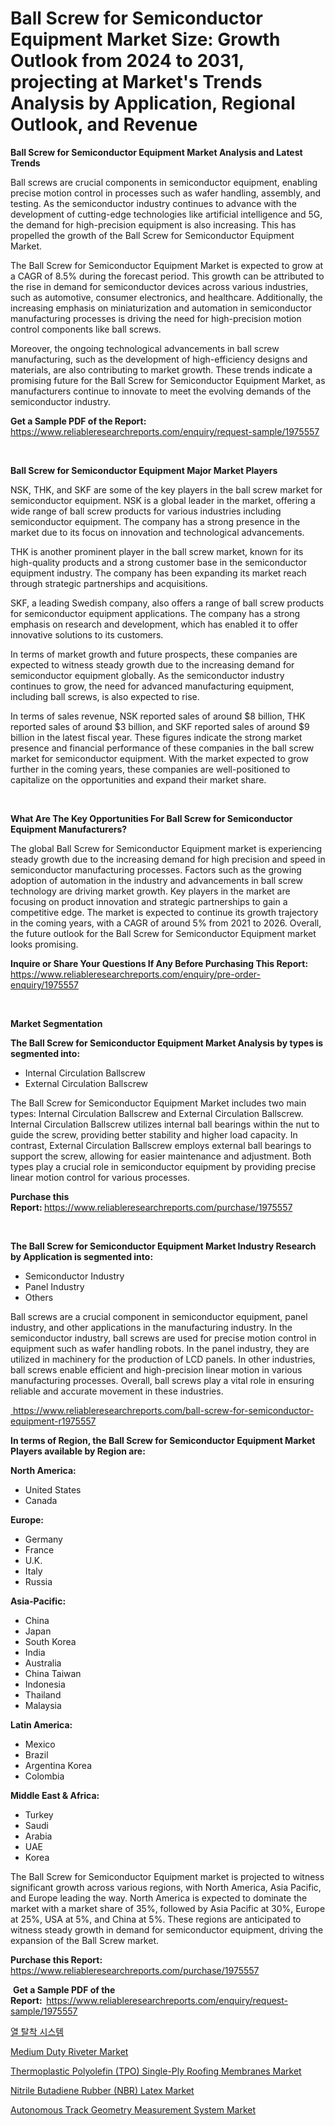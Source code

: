 <p><h1>Ball Screw for Semiconductor Equipment Market Size: Growth Outlook from 2024 to 2031, projecting at Market's Trends Analysis by Application, Regional Outlook, and Revenue</h1></p><p><strong>Ball Screw for Semiconductor Equipment Market Analysis and Latest Trends</strong></p>
<p><p>Ball screws are crucial components in semiconductor equipment, enabling precise motion control in processes such as wafer handling, assembly, and testing. As the semiconductor industry continues to advance with the development of cutting-edge technologies like artificial intelligence and 5G, the demand for high-precision equipment is also increasing. This has propelled the growth of the Ball Screw for Semiconductor Equipment Market.</p><p>The Ball Screw for Semiconductor Equipment Market is expected to grow at a CAGR of 8.5% during the forecast period. This growth can be attributed to the rise in demand for semiconductor devices across various industries, such as automotive, consumer electronics, and healthcare. Additionally, the increasing emphasis on miniaturization and automation in semiconductor manufacturing processes is driving the need for high-precision motion control components like ball screws.</p><p>Moreover, the ongoing technological advancements in ball screw manufacturing, such as the development of high-efficiency designs and materials, are also contributing to market growth. These trends indicate a promising future for the Ball Screw for Semiconductor Equipment Market, as manufacturers continue to innovate to meet the evolving demands of the semiconductor industry.</p></p>
<p><strong>Get a Sample PDF of the Report:&nbsp;</strong> <a href="https://www.reliableresearchreports.com/enquiry/request-sample/1975557">https://www.reliableresearchreports.com/enquiry/request-sample/1975557</a></p>
<p>&nbsp;</p>
<p><strong>Ball Screw for Semiconductor Equipment Major Market Players</strong></p>
<p><p>NSK, THK, and SKF are some of the key players in the ball screw market for semiconductor equipment. NSK is a global leader in the market, offering a wide range of ball screw products for various industries including semiconductor equipment. The company has a strong presence in the market due to its focus on innovation and technological advancements.</p><p>THK is another prominent player in the ball screw market, known for its high-quality products and a strong customer base in the semiconductor equipment industry. The company has been expanding its market reach through strategic partnerships and acquisitions.</p><p>SKF, a leading Swedish company, also offers a range of ball screw products for semiconductor equipment applications. The company has a strong emphasis on research and development, which has enabled it to offer innovative solutions to its customers.</p><p>In terms of market growth and future prospects, these companies are expected to witness steady growth due to the increasing demand for semiconductor equipment globally. As the semiconductor industry continues to grow, the need for advanced manufacturing equipment, including ball screws, is also expected to rise.</p><p>In terms of sales revenue, NSK reported sales of around $8 billion, THK reported sales of around $3 billion, and SKF reported sales of around $9 billion in the latest fiscal year. These figures indicate the strong market presence and financial performance of these companies in the ball screw market for semiconductor equipment. With the market expected to grow further in the coming years, these companies are well-positioned to capitalize on the opportunities and expand their market share.</p></p>
<p>&nbsp;</p>
<p><strong>What Are The Key Opportunities For Ball Screw for Semiconductor Equipment Manufacturers?</strong></p>
<p><p>The global Ball Screw for Semiconductor Equipment market is experiencing steady growth due to the increasing demand for high precision and speed in semiconductor manufacturing processes. Factors such as the growing adoption of automation in the industry and advancements in ball screw technology are driving market growth. Key players in the market are focusing on product innovation and strategic partnerships to gain a competitive edge. The market is expected to continue its growth trajectory in the coming years, with a CAGR of around 5% from 2021 to 2026. Overall, the future outlook for the Ball Screw for Semiconductor Equipment market looks promising.</p></p>
<p><strong>Inquire or Share Your Questions If Any Before Purchasing This Report:</strong> <a href="https://www.reliableresearchreports.com/enquiry/pre-order-enquiry/1975557">https://www.reliableresearchreports.com/enquiry/pre-order-enquiry/1975557</a></p>
<p>&nbsp;</p>
<p><strong>Market Segmentation</strong></p>
<p><strong>The Ball Screw for Semiconductor Equipment Market Analysis by types is segmented into:</strong></p>
<p><ul><li>Internal Circulation Ballscrew</li><li>External Circulation Ballscrew</li></ul></p>
<p><p>The Ball Screw for Semiconductor Equipment Market includes two main types: Internal Circulation Ballscrew and External Circulation Ballscrew. Internal Circulation Ballscrew utilizes internal ball bearings within the nut to guide the screw, providing better stability and higher load capacity. In contrast, External Circulation Ballscrew employs external ball bearings to support the screw, allowing for easier maintenance and adjustment. Both types play a crucial role in semiconductor equipment by providing precise linear motion control for various processes.</p></p>
<p><strong>Purchase this Report:&nbsp;</strong><a href="https://www.reliableresearchreports.com/purchase/1975557">https://www.reliableresearchreports.com/purchase/1975557</a></p>
<p>&nbsp;</p>
<p><strong>The Ball Screw for Semiconductor Equipment Market Industry Research by Application is segmented into:</strong></p>
<p><ul><li>Semiconductor Industry</li><li>Panel Industry</li><li>Others</li></ul></p>
<p><p>Ball screws are a crucial component in semiconductor equipment, panel industry, and other applications in the manufacturing industry. In the semiconductor industry, ball screws are used for precise motion control in equipment such as wafer handling robots. In the panel industry, they are utilized in machinery for the production of LCD panels. In other industries, ball screws enable efficient and high-precision linear motion in various manufacturing processes. Overall, ball screws play a vital role in ensuring reliable and accurate movement in these industries.</p></p>
<p><a href="https://www.reliableresearchreports.com/ball-screw-for-semiconductor-equipment-r1975557">&nbsp;https://www.reliableresearchreports.com/ball-screw-for-semiconductor-equipment-r1975557</a></p>
<p><strong>In terms of Region, the Ball Screw for Semiconductor Equipment Market Players available by Region are:</strong></p>
<p>
    <p> <strong> North America: </strong>
        <ul>
            <li>United States</li>
            <li>Canada</li>
        </ul>
        </p> 
    <p> <strong> Europe: </strong>
        <ul>
            <li>Germany</li>
            <li>France</li>
            <li>U.K.</li>
            <li>Italy</li>
            <li>Russia</li>
        </ul>
        </p> 
    <p> <strong> Asia-Pacific: </strong>
        <ul>
            <li>China</li>
            <li>Japan</li>
            <li>South Korea</li>
            <li>India</li>
            <li>Australia</li>
            <li>China Taiwan</li>
            <li>Indonesia</li>
            <li>Thailand</li>
            <li>Malaysia</li>
        </ul>
        </p> 
    <p> <strong> Latin America: </strong>
        <ul>
            <li>Mexico</li>
            <li>Brazil</li>
            <li>Argentina Korea</li>
            <li>Colombia</li>
        </ul>
        </p> 
    <p> <strong> Middle East & Africa: </strong>
        <ul>
            <li>Turkey</li>
            <li>Saudi</li>
            <li>Arabia</li>
            <li>UAE</li>
            <li>Korea</li>
        </ul>
    </p>
    </p>
<p><p>The Ball Screw for Semiconductor Equipment market is projected to witness significant growth across various regions, with North America, Asia Pacific, and Europe leading the way. North America is expected to dominate the market with a market share of 35%, followed by Asia Pacific at 30%, Europe at 25%, USA at 5%, and China at 5%. These regions are anticipated to witness steady growth in demand for semiconductor equipment, driving the expansion of the Ball Screw market.</p></p>
<p><strong>Purchase this Report: </strong><a href="https://www.reliableresearchreports.com/purchase/1975557">https://www.reliableresearchreports.com/purchase/1975557</a></p>
<p>&nbsp;<strong>Get a Sample PDF of the Report:&nbsp;&nbsp;</strong><a href="https://www.reliableresearchreports.com/enquiry/request-sample/1975557">https://www.reliableresearchreports.com/enquiry/request-sample/1975557</a></p>
<p><strong></strong></p>
<p><p><a href="https://github.com/solomonbode85/Market-Research-Report-List-1/blob/main/524893341185.md">열 탈착 시스템</a></p><p><a href="https://github.com/changoleonlaverguenzanoexiste/Market-Research-Report-List-3/blob/main/medium-duty-riveter-market.md">Medium Duty Riveter Market</a></p><p><a href="https://issuu.com/reportprime-2/docs/thermoplastic-polyolefin-tpo-single-ply-roofing-me">Thermoplastic Polyolefin (TPO) Single-Ply Roofing Membranes Market</a></p><p><a href="https://issuu.com/reportprime-2/docs/nitrile-butadiene-rubber-nbr-latex-market-size-203">Nitrile Butadiene Rubber (NBR) Latex Market</a></p><p><a href="https://github.com/tamvrosiya/Market-Research-Report-List-4/blob/main/autonomous-track-geometry-measurement-system-market.md">Autonomous Track Geometry Measurement System Market</a></p></p>